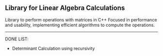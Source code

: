 ## Library for Linear Algebra Calculations

Library to perform operations with matrices in C++
Focused in performance and usability, implementing efficient algorithms to compute the operations.

----

DONE LIST:
- Determinant Calculation using recursivity

